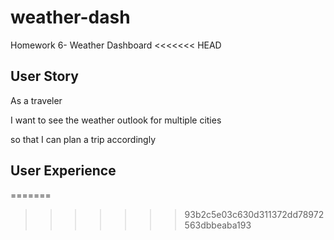 # weather-dash
Homework 6- Weather Dashboard
<<<<<<< HEAD

## User Story

As a traveler

I want to see the weather outlook for multiple cities

so that I can plan a trip accordingly

## User Experience

=======
>>>>>>> 93b2c5e03c630d311372dd78972563dbbeaba193
